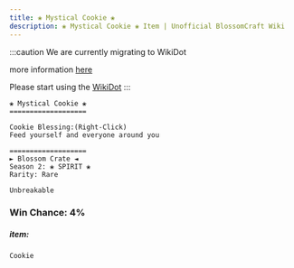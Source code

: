 ```yaml
---
title: ❀ Mystical Cookie ❀
description: ❀ Mystical Cookie ❀ Item | Unofficial BlossomCraft Wiki
---
```

:::caution
We are currently migrating to WikiDot

more information [here](/starter/home/)

Please start using the [WikiDot](https://unofficialblossomcraftwiki.wikidot.com/)
:::

```
❀ Mystical Cookie ❀
===================

Cookie Blessing:(Right-Click)
Feed yourself and everyone around you

===================
► Blossom Crate ◄
Season 2: ❀ SPIRIT ❀
Rarity: Rare

Unbreakable
```
### Win Chance: 4%

##### item:
`Cookie`